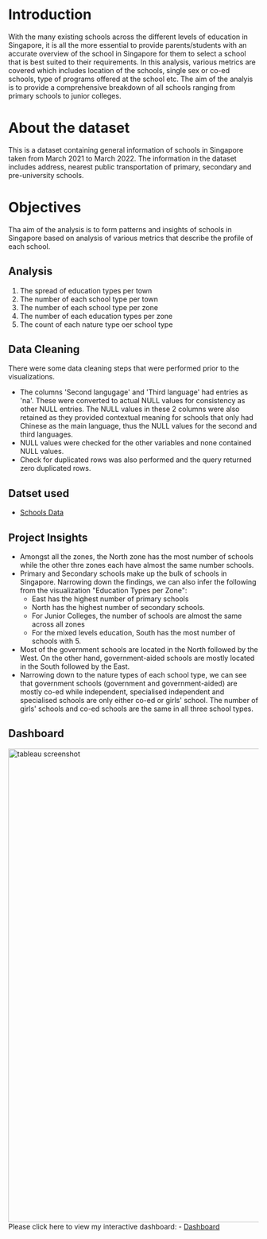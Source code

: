 # Introduction
With the many existing schools across the different levels of education in Singapore, it is all the more essential to provide parents/students with an accurate overview of the school in Singapore for them to select a school that is best suited to their requirements. In this analysis, various metrics are covered which includes location of the schools, single sex or co-ed schools, type of programs offered at the school etc. The aim of the analyis is to provide a comprehensive breakdown of all schools ranging from primary schools to junior colleges.

# About the dataset
This is a dataset containing general information of schools in Singapore taken from March 2021 to March 2022. The information in the dataset includes address, nearest public transportation of primary, secondary and pre-university schools. 

# Objectives
Tha aim of the analysis is to form patterns and insights of schools in Singapore based on analysis of various metrics that describe the profile of each school.

 ## Analysis
1. The spread of education types per town
2. The number of each school type per town
3. The number of each school type per zone
4. The number of each education types per zone
5. The count of each nature type oer school type

## Data Cleaning
There were some data cleaning steps that were performed prior to the visualizations. 
- The columns 'Second langugage' and 'Third language' had entries as 'na'. These were converted to actual NULL values for consistency as other NULL entries. The NULL values in these 2 columns were also retained as they provided contextual meaning for schools that only had Chinese as the main language, thus the NULL values for the second and third languages.
- NULL values were checked for the other variables and none contained NULL values.
- Check for duplicated rows was also performed and the query returned zero duplicated rows.

## Datset used
- <a href="https://github.com/bayyangjie/Tableau-Projects/blob/main/Schools/Schools_php.xls">Schools Data</a>

## Project Insights
- Amongst all the zones, the North zone has the most number of schools while the other thre zones each have almost the same number schools.
- Primary and Secondary schools make up the bulk of schools in Singapore. Narrowing down the findings, we can also infer the following from the visualization "Education Types per Zone":
  - East has the highest number of primary schools
  - North has the highest number of secondary schools.
  - For Junior Colleges, the number of schools are almost the same across all zones
  - For the mixed levels education, South has the most number of schools with 5.
- Most of the government schools are located in the North followed by the West. On the other hand, government-aided schools are mostly located in the South followed by the East.
- Narrowing down to the nature types of each school type, we can see that government schools (government and government-aided) are mostly co-ed while independent, specialised independent and specialised schools are only either co-ed or girls' school. The number of girls' schools and co-ed schools are the same in all three school types. 

## Dashboard
<img width="953" alt="tableau screenshot" src="https://github.com/user-attachments/assets/2ca69c27-8fbd-4923-ac86-01d45c3463df">

<br>
Please click here to view my interactive dashboard: 
- <a href="https://public.tableau.com/views/Schools_Analysis_17329432822910/Overview?:language=en-GB&publish=yes&:sid=&:redirect=auth&:display_count=n&:origin=viz_share_link">Dashboard<a/>
